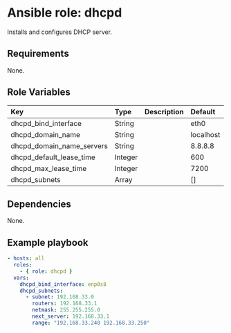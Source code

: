 # Ansible role: dhcpd
Installs and configures DHCP server.

## Requirements
None.

## Role Variables
|Key|Type|Description|Default|
|:--|:---|:----------|:------|
|dhcpd_bind_interface|String||eth0|
|dhcpd_domain_name|String||localhost|
|dhcpd_domain_name_servers|String||8.8.8.8|
|dhcpd_default_lease_time|Integer||600|
|dhcpd_max_lease_time|Integer||7200|
|dhcpd_subnets|Array||[]|

## Dependencies
None.

## Example playbook

```yaml
- hosts: all
  roles:
    - { role: dhcpd }
  vars:
    dhcpd_bind_interface: enp0s8
    dhcpd_subnets:
      - subnet: 192.168.33.0
        routers: 192.168.33.1
        netmask: 255.255.255.0
        next_server: 192.168.33.1
        range: "192.168.33.240 192.168.33.250"
```
